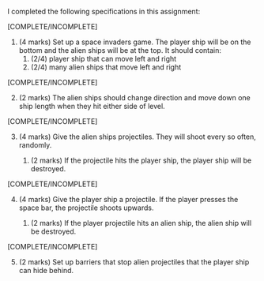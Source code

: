 I completed the following specifications in this assignment:

[COMPLETE/INCOMPLETE] 
1. (4 marks) Set up a space invaders game. The player ship will be on the bottom and the alien ships will be at the top. It should contain: 
    1. (2/4) player ship that can move left and right
    2. (2/4) many alien ships that move left and right

[COMPLETE/INCOMPLETE] 

2. (2 marks) The alien ships should change direction and move down one ship length when they hit either side of level. 

[COMPLETE/INCOMPLETE] 

3. (4 marks) Give the alien ships projectiles. They will shoot every so often, randomly.  

    1. (2 marks) If the projectile hits the player ship, the player ship will be destroyed. 

[COMPLETE/INCOMPLETE] 

4. (4 marks) Give the player ship a projectile. If the player presses the space bar, the projectile shoots upwards.  

    1. (2 marks) If the player projectile hits an alien ship, the alien ship will be destroyed. 

[COMPLETE/INCOMPLETE] 

5. (2 marks) Set up barriers that stop alien projectiles that the player ship can hide behind. 
